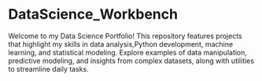 # DataScience_Workbench
Welcome to my Data Science Portfolio! This repository features projects that highlight my skills in data analysis,Python development, machine learning, and statistical modeling. Explore examples of data manipulation, predictive modeling, and insights from complex datasets, along with utilities to streamline daily tasks.
